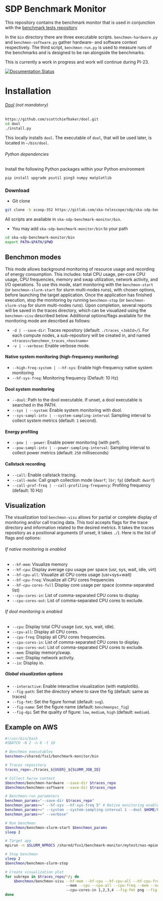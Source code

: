 # SDP Benchmark Monitor

This repository contains the benchmark monitor that is used in conjunction with the [benchmark tests repository](https://gitlab.com/ska-telescope/sdp/ska-sdp-benchmark-tests)

In the `bin` directory there are three executable scripts. `benchmon-hardware.py` and `benchmon-software.py` gather hardware- and software context respectively.
The third script, `benchmon-run.py` is used to measure runs of the benchmarks and is designed to be ran alongside the benchmarks.

This is currently a work in progress and work will continue during PI-23.

[![Documentation Status](https://readthedocs.org/projects/ska-telescope-ska-sdp-benchmark-monitor/badge/?version=latest)](https://developer.skao.int/projects/ska-sdp-benchmark-monitor/en/latest/?badge=latest)

# Installation
###### _[Dool](https://github.com/scottchiefbaker/dool)_ (not mandatory)
```bash
https://github.com/scottchiefbaker/dool.git
cd dool
./install.py
```
This locally installs `dool`. The executable of `dool`, that will be used later, is located in `~/bin/dool`.
###### _Python dependencies_
Install the following Python packages within your Python environment
```bash
pip install upgrade psutil ping3 numpy matplotlib
```
### Download
- Git clone
```bash
git clone -b scoop-352 https://gitlab.com/ska-telescope/sdp/ska-sdp-benchmark-monitor.git
```
All scripts are available in `ska-sdp-benchmark-monitor/bin`.
- You may add `ska-sdp-benchmark-monitor/bin` to your path
```bash
cd ska-sdp-benchmark-monitor/bin
export PATH=$PATH/$PWD
```
## Benchmon modes
This mode allows background monitoring of resource usage and recording of energy consumption. This includes: total CPU usage, per-core CPU usage, CPU frequencies, memory and swap utilization, network activity, and I/O operations. To use this mode, start monitoring with the `benchmon-start` (or `benchmon-slurm-start` for slurm multi-nodes runs), with chosen options, before launching the target application. Once the application has finished execution, stop the monitoring by running `benchmon-stop` (or `benchmon-slurm-stop` for slurm multi-nodes runs). Upon completion, several reports will be saved in the traces directory, which can be visualized using the `benchmon-visu` described below. Additional options/flags available for the monitoring mode are described as follows:
  - `-d | --save-dir`: Traces repository (default: `./traces_<JobId>/`). For each compute nodes, a sub-repository will be created in, and named `<traces>/benchmon_traces_<hostname>`
 -  `-v | --verbose`: Enable verbose mode.
#### Native system monitoring (high-frequency monitoring)
- `--high-freq-system | --hf-sys`: Enable high-frequency native system monitoring
- `--hf-sys-freq`: Monitoring frequency (Default: 10 Hz)
#### Dool system monitoring
 - `--dool`:   Path to the dool executable. If unset, a dool executable is searched in the PATH.
- `--sys | --system`: Enable system monitoring with dool.
- `--sys-sampl-intv | --system-sampling-interval` Sampling interval to collect system metrics (default: `1` second).
#### Energy profiling
- `--pow | --power`: Enable power monitoring (with perf).
- `--pow-sampl-intv | --power-sampling-interval`: Sampling interval to collect power metrics (default: `250` milliseconds)
#### Callstack recording
- `--call`: Enable callstack tracing.
- `--call-mode`: Call graph collection mode (`dwarf`; `lbr`; `fp`) (default: `dwarf`)
- `--call-prof-freq | --call-profiling-frequency`: Profiling frequency (default: 10 Hz)
## Visualization
The visualization tool `benchmon-visu` allows for partial or complete display of monitoring and/or call tracing data. This tool accepts flags for the trace directory and information related to the desired metrics. It takes the traces repository as a positional arguments (if unset, it takes `./`). Here is the list of flags and options:
###### If native monitoring is enabled
- `--hf-mem`: Visualize memory
- `--hf-cpu`: Display average cpu usage per space (usr, sys, wait, idle, virt)
- `--hf-cpu-all`: Visualize all CPU cores usage (usr+sys+wait)
- `--hf-cpu-freq`: Visualize all CPU cores frequencies
- `--hf-cpu-cores-full` Display core usage per space (comma-separated list)
- `--cpu-cores-in`: List of comma-separated CPU cores to display.
- `--cpu-cores-out`: List of comma-separated CPU cores to exclude.
###### If dool monitoring is enabled
- `--cpu`: Display total CPU usage (usr, sys, wait, idle).
- `--cpu-all`: Display all CPU cores.
- `--cpu-freq`: Display all CPU cores frequencies.
- `--cpu-cores-in`: List of comma-separated CPU cores to display.
- `--cpu-cores-out`: List of comma-separated CPU cores to exclude.
- `--mem`: Display memory/swap.
-  `--net`: Display network activity.
- `--io`: Display io.
##### Global visualization options
- `--interactive`: Enable interactive visualization (with matplotlib).
- `--fig-path`: Set the directory where to save the fig (default: same as traces)
- `--fig-fmt`: Set the figure format (default: `svg`).
- `--fig-name`: Set the figure name (default: `benchmonpsc_fig`)
- `--fig-dpi` Set the quality of figure: `low`, `medium`, `high` (default: `medium`).
## Example on AWS
```bash
#!/usr/bin/bash
#SBATCH -N 2 -n 8 -t 10

# Benchmon executables
benchmon=/shared/fsx1/benchmark-monitor/bin

# Traces repository
traces_repo=./traces_${USER}_${SLURM_JOB_ID}

# Collect hw/sw context
$benchmon/benchmon-hardware --save-dir $traces_repo
$benchmon/benchmon-software --save-dir $traces_repo

# Benchmon-run parameters
benchmon_params="--save-dir $traces_repo"
benchmon_params+=" --hf-sys --hf-sys-freq 5" # Native monitoring enabled
benchmon_params+=" --system --system-sampling-interval 1 --dool $HOME/bin/dool" # Dool monitoring enabled
benchmon_params+=" --verbose"

# Run benchmon
$benchmon/benchmon-slurm-start $benchmon_params
sleep 2

# Target app
mpirun -n $SLURM_NPROCS /shared/fsx1/benchmark-monitor/mytest/nas-mpiomp/bin/ft.B.x

# Stop benchmon
sleep 2
$benchmon/benchmon-slurm-stop

# Create visualization plot
for subrepo in $traces_repo/*/; do
    $benchmon/benchmon-visu --hf-mem --hf-cpu --hf-cpu-all --hf-cpu-freq \ # Native
						    --mem --cpu --cpu-all --cpu-freq --mem --net \ # Dool
							--cpu-cores-in 1,2,3,4 --fig-fmt png --fig-dpi medium $subrepo
done
```
